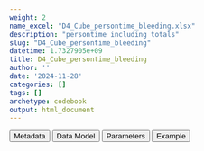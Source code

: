 ```yaml
---
weight: 2
name_excel: "D4_Cube_persontime_bleeding.xlsx"
description: "persontime including totals"
slug: "D4_Cube_persontime_bleeding"
datetime: 1.7327905e+09
title: D4_Cube_persontime_bleeding
author: ''
date: '2024-11-28'
categories: []
tags: []
archetype: codebook
output: html_document
---
```


<div class="tab">
<button class="tablinks" onclick="openCity(event, &#39;Metadata&#39;)" id="defaultOpen">Metadata</button>
<button class="tablinks" onclick="openCity(event, &#39;Data Model&#39;)">Data Model</button>
<button class="tablinks" onclick="openCity(event, &#39;Parameters&#39;)">Parameters</button>
<button class="tablinks" onclick="openCity(event, &#39;Example&#39;)">Example</button>
</div>
<div class="tabcontent"></div>
